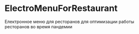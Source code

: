 # ElectroMenuForRestaurant
 Електронное меню для ресторанов для оптимизации работы ресторанов во время пандемии
